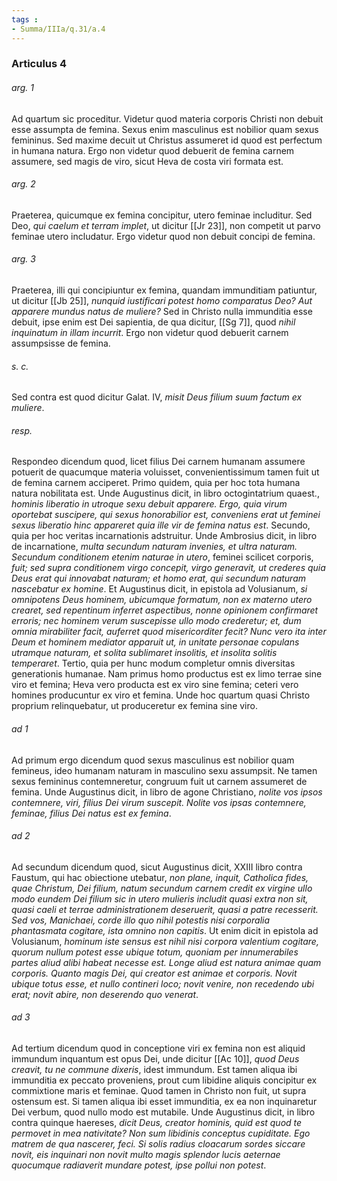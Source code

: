 ```yaml
---
tags : 
- Summa/IIIa/q.31/a.4
---
```


### Articulus 4

###### arg. 1
Ad quartum sic proceditur. Videtur quod materia corporis Christi non debuit esse assumpta de femina. Sexus enim masculinus est nobilior quam sexus femininus. Sed maxime decuit ut Christus assumeret id quod est perfectum in humana natura. Ergo non videtur quod debuerit de femina carnem assumere, sed magis de viro, sicut Heva de costa viri formata est.

###### arg. 2
Praeterea, quicumque ex femina concipitur, utero feminae includitur. Sed Deo, *qui caelum et terram implet*, ut dicitur [[Jr 23]], non competit ut parvo feminae utero includatur. Ergo videtur quod non debuit concipi de femina.

###### arg. 3
Praeterea, illi qui concipiuntur ex femina, quandam immunditiam patiuntur, ut dicitur [[Jb 25]], *nunquid iustificari potest homo comparatus Deo? Aut apparere mundus natus de muliere?* Sed in Christo nulla immunditia esse debuit, ipse enim est Dei sapientia, de qua dicitur, [[Sg 7]], quod *nihil inquinatum in illam incurrit*. Ergo non videtur quod debuerit carnem assumpsisse de femina.

###### s. c.
Sed contra est quod dicitur Galat. IV, *misit Deus filium suum factum ex muliere*.

###### resp.
Respondeo dicendum quod, licet filius Dei carnem humanam assumere potuerit de quacumque materia voluisset, convenientissimum tamen fuit ut de femina carnem acciperet. Primo quidem, quia per hoc tota humana natura nobilitata est. Unde Augustinus dicit, in libro octogintatrium quaest., *hominis liberatio in utroque sexu debuit apparere. Ergo, quia virum oportebat suscipere, qui sexus honorabilior est, conveniens erat ut feminei sexus liberatio hinc appareret quia ille vir de femina natus est*. Secundo, quia per hoc veritas incarnationis adstruitur. Unde Ambrosius dicit, in libro de incarnatione, *multa secundum naturam invenies, et ultra naturam. Secundum conditionem etenim naturae in utero*, feminei scilicet corporis, *fuit; sed supra conditionem virgo concepit, virgo generavit, ut crederes quia Deus erat qui innovabat naturam; et homo erat, qui secundum naturam nascebatur ex homine*. Et Augustinus dicit, in epistola ad Volusianum, *si omnipotens Deus hominem, ubicumque formatum, non ex materno utero crearet, sed repentinum inferret aspectibus, nonne opinionem confirmaret erroris; nec hominem verum suscepisse ullo modo crederetur; et, dum omnia mirabiliter facit, auferret quod misericorditer fecit? Nunc vero ita inter Deum et hominem mediator apparuit ut, in unitate personae copulans utramque naturam, et solita sublimaret insolitis, et insolita solitis temperaret*. Tertio, quia per hunc modum completur omnis diversitas generationis humanae. Nam primus homo productus est ex limo terrae sine viro et femina; Heva vero producta est ex viro sine femina; ceteri vero homines producuntur ex viro et femina. Unde hoc quartum quasi Christo proprium relinquebatur, ut produceretur ex femina sine viro.

###### ad 1
Ad primum ergo dicendum quod sexus masculinus est nobilior quam femineus, ideo humanam naturam in masculino sexu assumpsit. Ne tamen sexus femininus contemneretur, congruum fuit ut carnem assumeret de femina. Unde Augustinus dicit, in libro de agone Christiano, *nolite vos ipsos contemnere, viri, filius Dei virum suscepit. Nolite vos ipsas contemnere, feminae, filius Dei natus est ex femina*.

###### ad 2
Ad secundum dicendum quod, sicut Augustinus dicit, XXIII libro contra Faustum, qui hac obiectione utebatur, *non plane, inquit, Catholica fides, quae Christum, Dei filium, natum secundum carnem credit ex virgine ullo modo eundem Dei filium sic in utero mulieris includit quasi extra non sit, quasi caeli et terrae administrationem deseruerit, quasi a patre recesserit. Sed vos, Manichaei, corde illo quo nihil potestis nisi corporalia phantasmata cogitare, ista omnino non capitis*. Ut enim dicit in epistola ad Volusianum, *hominum iste sensus est nihil nisi corpora valentium cogitare, quorum nullum potest esse ubique totum, quoniam per innumerabiles partes aliud alibi habeat necesse est. Longe aliud est natura animae quam corporis. Quanto magis Dei, qui creator est animae et corporis. Novit ubique totus esse, et nullo contineri loco; novit venire, non recedendo ubi erat; novit abire, non deserendo quo venerat*.

###### ad 3
Ad tertium dicendum quod in conceptione viri ex femina non est aliquid immundum inquantum est opus Dei, unde dicitur [[Ac 10]], *quod Deus creavit, tu ne commune dixeris*, idest immundum. Est tamen aliqua ibi immunditia ex peccato proveniens, prout cum libidine aliquis concipitur ex commixtione maris et feminae. Quod tamen in Christo non fuit, ut supra ostensum est. Si tamen aliqua ibi esset immunditia, ex ea non inquinaretur Dei verbum, quod nullo modo est mutabile. Unde Augustinus dicit, in libro contra quinque haereses, *dicit Deus, creator hominis, quid est quod te permovet in mea nativitate? Non sum libidinis conceptus cupiditate. Ego matrem de qua nascerer, feci. Si solis radius cloacarum sordes siccare novit, eis inquinari non novit multo magis splendor lucis aeternae quocumque radiaverit mundare potest, ipse pollui non potest*.

